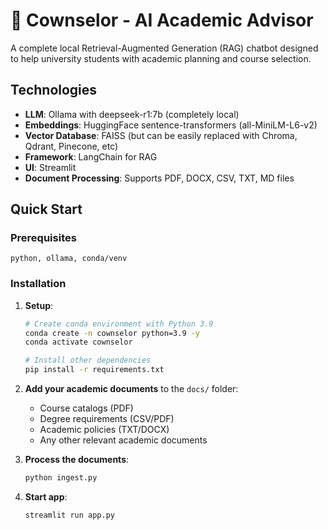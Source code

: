 # 🐄 Cownselor - AI Academic Advisor

A complete local Retrieval-Augmented Generation (RAG) chatbot designed to help university students with academic planning and course selection.

## Technologies

- **LLM**: Ollama with deepseek-r1:7b (completely local)
- **Embeddings**: HuggingFace sentence-transformers (all-MiniLM-L6-v2)
- **Vector Database**: FAISS (but can be easily replaced with Chroma, Qdrant, Pinecone, etc)
- **Framework**: LangChain for RAG
- **UI**: Streamlit
- **Document Processing**: Supports PDF, DOCX, CSV, TXT, MD files

## Quick Start

### Prerequisites

`python, ollama, conda/venv`

### Installation

1. **Setup**:
   ```bash
   # Create conda environment with Python 3.9
   conda create -n cownselor python=3.9 -y
   conda activate cownselor
   
   # Install other dependencies
   pip install -r requirements.txt
   ```

2. **Add your academic documents** to the `docs/` folder:
   - Course catalogs (PDF)
   - Degree requirements (CSV/PDF)
   - Academic policies (TXT/DOCX)
   - Any other relevant academic documents

3. **Process the documents**:
   ```bash
   python ingest.py
   ```

4. **Start app**:
   ```bash
   streamlit run app.py
   ```
